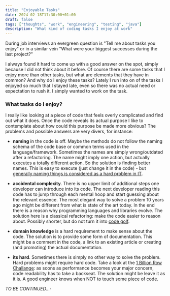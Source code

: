 ```yaml
---
title: "Enjoyable Tasks"
date: 2024-02-18T17:30:00+01:00
draft: false
tags: ["thoughts", "work", "engineering", "testing", "java"]
description: "What kind of coding tasks I enjoy at work"
---
```


During job interviews an evergreen question is "Tell me about tasks you enjoy" or in a similar vein "What were your biggest successes during the last project?"

I always found it hard to come up with a good answer on the spot, simply because I did not think about it before. Of course there are some tasks that I enjoy more than other tasks, but what are elements that they have in common? And why do I enjoy these tasks? Lately I run into on of the tasks I enjoyed so much that I stayed late, even so there was no actual need or expectation to rush it. I simply wanted to work on the task.

### What tasks do I enjoy?

I really like looking at a piece of code that feels overly complicated and find out what it does. Once the code reveals its actual purpose I like to contemplate about how could this purpose be made more obvious? The problems and possible answers are very divers, for instance:

- **naming** in the code is off. Maybe the methods do not follow the naming schema of the code base or common terms used in the language/framework. Sometimes the names are simply wrong/outdated after a refactoring. The name might imply one action, but actually executes a totally different action. So the solution is finding better names. This is easy to execute (just change it in the code) - but [generally naming things is considered as a hard problem in IT](https://www.mediawiki.org/wiki/Naming_things).

- **accidental complexity**. There is no upper limit of additional steps one developer can introduce into its code. The next developer reading this code has to jump through each mental hoop and start guessing about the relevant essence. The most elegant way to solve a problem 10 years ago might be different from what is state of the art today. In the end there is a reason why programming languages and libraries evolve. The solution here is a classical refactoring: make the code easier to reason about. Possibly shorter, but do not turn it into [code golf](https://en.wikipedia.org/wiki/Code_golf).

- **domain knowledge** is a hard requirement to make sense about the code. The solution is to provide some form of documentation. This might be a comment in the code, a link to an existing article or creating (and promoting) the actual documentation.

- **its hard**. Sometimes there is simply no other way to solve the problem. Hard problems might require hard code. Take a look at the [1 Billion Row Challange](https://github.com/gunnarmorling/1brc): as soons as performance becomes your major concern, code readability has to take a backseat. The solution might be leave it as it is. A good engineer knows when NOT to touch some piece of code.

*TO BE CONTINUED...*·